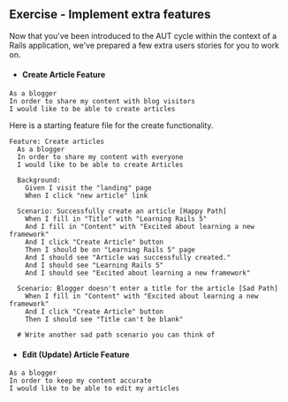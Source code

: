 ## Exercise - Implement extra features

Now that you've been introduced to the AUT cycle within the context of a Rails application, we've prepared a few extra users stories for you to work on.

* #### Create Article Feature

```
As a blogger
In order to share my content with blog visitors
I would like to be able to create articles
```

Here is a starting feature file for the create functionality.

```
Feature: Create articles
  As a blogger
  In order to share my content with everyone
  I would like to be able to create Articles

  Background:
    Given I visit the "landing" page
    When I click "new article" link

  Scenario: Successfully create an article [Happy Path]
    When I fill in "Title" with "Learning Rails 5"
    And I fill in "Content" with "Excited about learning a new framework"
    And I click "Create Article" button
    Then I should be on "Learning Rails 5" page
    And I should see "Article was successfully created."
    And I should see "Learning Rails 5"
    And I should see "Excited about learning a new framework"

  Scenario: Blogger doesn't enter a title for the article [Sad Path]
    When I fill in "Content" with "Excited about learning a new framework"
    And I click "Create Article" button
    Then I should see "Title can't be blank"

  # Write another sad path scenario you can think of
```

* #### Edit \(Update\) Article Feature

```
As a blogger
In order to keep my content accurate
I would like to be able to edit my articles
```



